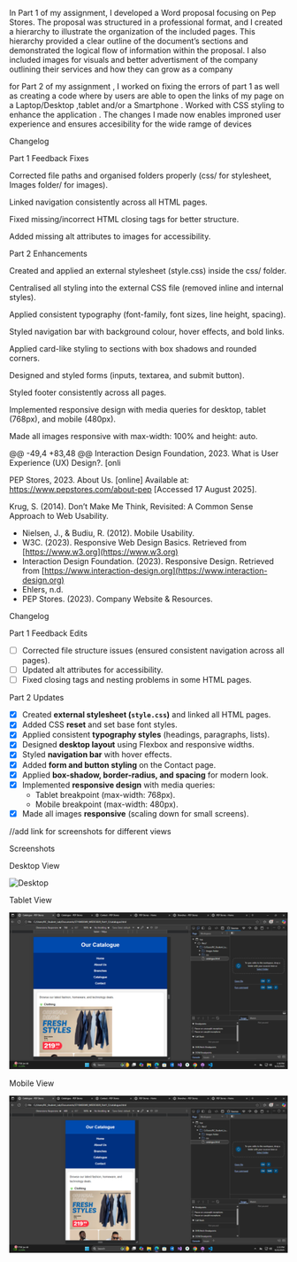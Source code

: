 In Part 1 of my assignment, I developed a Word proposal focusing on Pep Stores. The proposal was structured in a professional format, and I created a hierarchy to illustrate the organization of the included pages. This hierarchy provided a clear outline of the document’s sections and demonstrated the logical flow of information within the proposal. I also included images for visuals and better advertisment of the company outlining their services and how they can grow as a company

for Part 2 of my assignment , I worked on fixing the errors of part 1 as well as creating a code where by users are able to open the links of my page on a Laptop/Desktop ,tablet and/or a Smartphone . Worked with CSS styling to enhance the application . The changes I made now enables improned user experience and ensures accesibility for the wide ramge of devices

Changelog

Part 1 Feedback Fixes

Corrected file paths and organised folders properly (css/ for stylesheet, Images folder/ for images).

Linked navigation consistently across all HTML pages.

Fixed missing/incorrect HTML closing tags for better structure.

Added missing alt attributes to images for accessibility.


Part 2 Enhancements

Created and applied an external stylesheet (style.css) inside the css/ folder.

Centralised all styling into the external CSS file (removed inline and internal styles).

Applied consistent typography (font-family, font sizes, line height, spacing).

Styled navigation bar with background colour, hover effects, and bold links.

Applied card-like styling to sections with box shadows and rounded corners.

Designed and styled forms (inputs, textarea, and submit button).

Styled footer consistently across all pages.

Implemented responsive design with media queries for desktop, tablet (768px), and mobile (480px).

Made all images responsive with max-width: 100% and height: auto.




@@ -49,4 +83,48 @@ Interaction Design Foundation, 2023. What is User Experience (UX) Design?. [onli

PEP Stores, 2023. About Us. [online] Available at: https://www.pepstores.com/about-pep [Accessed 17 August 2025].

 
Krug, S. (2014). Don’t Make Me Think, Revisited: A Common Sense Approach to Web Usability.  
- Nielsen, J., & Budiu, R. (2012). Mobile Usability.  
- W3C. (2023). Responsive Web Design Basics. Retrieved from [https://www.w3.org](https://www.w3.org)  
- Interaction Design Foundation. (2023). Responsive Design. Retrieved from [https://www.interaction-design.org](https://www.interaction-design.org)  
- Ehlers, n.d.  
- PEP Stores. (2023). Company Website & Resources.  



 Changelog

 Part 1 Feedback Edits
- [ ] Corrected file structure issues (ensured consistent navigation across all pages).  
- [ ] Updated alt attributes for accessibility.  
- [ ] Fixed closing tags and nesting problems in some HTML pages.  

 Part 2 Updates

- [x] Created **external stylesheet (`style.css`)** and linked all HTML pages.  
- [x] Added CSS **reset** and set base font styles.  
- [x] Applied consistent **typography styles** (headings, paragraphs, lists).  
- [x] Designed **desktop layout** using Flexbox and responsive widths.  
- [x] Styled **navigation bar** with hover effects.  
- [x] Added **form and button styling** on the Contact page.  
- [x] Applied **box-shadow, border-radius, and spacing** for modern look.  
- [x] Implemented **responsive design** with media queries:
  - Tablet breakpoint (max-width: 768px).
  - Mobile breakpoint (max-width: 480px).
- [x] Made all images **responsive** (scaling down for small screens).  

//add link for screenshots for different views

 Screenshots

 Desktop View

<img src="[Images Folder/Screenshot 2025-09-22 131634.png](https://github.com/AbuNkabi/ST10483049_WEDE5020_Part1_F/blob/main/Images%20folder/Screenshot%202025-09-22%20131634.png)" alt ="Desktop">

 Tablet View

<img src="Images Folder/Screenshot (10).png" alt ="Tablet">

Mobile View

<img src="Images Folder/Screenshot (3).png" alt="Mobile">


